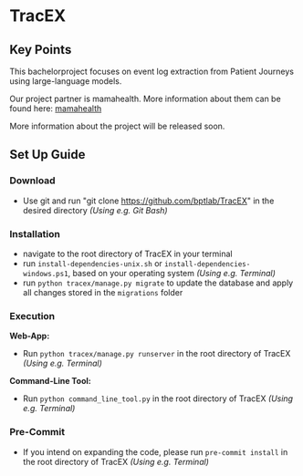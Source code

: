 # TracEX


## Key Points

This bachelorproject focuses on event log extraction from Patient Journeys using large-language models.

Our project partner is mamahealth. More information about them can be found here: [mamahealth](https://www.mamahealth.io/)

More information about the project will be released soon.


## Set Up Guide

### Download

- Use git and run "git clone https://github.com/bptlab/TracEX" in the desired directory _(Using e.g. Git Bash)_

### Installation
- navigate to the root directory of TracEX in your terminal
- run `install-dependencies-unix.sh` or `install-dependencies-windows.ps1`, based on your operating system _(Using e.g. Terminal)_
- run `python tracex/manage.py migrate` to update the database and apply all changes stored in the `migrations` folder

### Execution

**Web-App:**
- Run `python tracex/manage.py runserver` in the root directory of TracEX _(Using e.g. Terminal)_

**Command-Line Tool:**
- Run `python command_line_tool.py` in the root directory of TracEX _(Using e.g. Terminal)_

### Pre-Commit

- If you intend on expanding the code, please run `pre-commit install` in the root directory of TracEX _(Using e.g. Terminal)_
